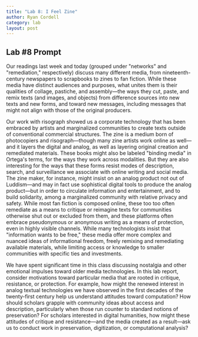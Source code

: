```yaml
---
title: "Lab 8: I Feel Zine"
author: Ryan Cordell
category: lab
layout: post
---
```



## Lab \#8 Prompt

Our readings last week and today (grouped under "networks" and "remediation," respectively) discuss many different media, from nineteenth-century newspapers to scrapbooks to zines to fan fiction. While these media have distinct audiences and purposes, what unites them is their qualities of collage, pastiche, and assembly—the ways they cut, paste, and remix texts (and images, and objects) from difference sources into new texts and new forms, and toward new messages, including messages that might not align with those of the original producers. 

Our work with risograph showed us a corporate technology that has been embraced by artists and marginalized communities to create texts outside of conventional commercial structures. The zine is a medium born of photocopiers and risograph—though many zine artists work online as well—and it layers the digital and analog, as well as layering original creation and remediated materials. These books might also be labeled "binding media" in Ortega's terms, for the ways they work across modalities. But they are also interesting for the ways that these forms resist modes of description, search, and surveillance we associate with online writing and social media. The zine maker, for instance, might insist on an analog product not out of Luddism—and may in fact use sophistical digital tools to produce the analog product—but in order to circulate information and entertainment, and to build solidarity, among a marginalized community with relative privacy and safety. While most fan fiction is composed online, these too too often remediate as a means to critique or reimagine texts for communities otherwise shut out or excluded from them, and these platforms often embrace pseudonymous or anonymous writing as a means of protection, even in highly visible channels. While many technologists insist that "information wants to be free," these media offer more complex and nuanced ideas of informational freedom, freely remixing and remediating available materials, while limiting access or knowledge to smaller communities with specific ties and investments.

We have spent significant time in this class discussing nostalgia and other emotional impulses toward older media technologies. In this lab report, consider motivations toward particular media that are rooted in critique, resistance, or protection. For example, how might the renewed interest in analog textual technologies we have observed in the first decades of the twenty-first century help us understand attitudes toward computation? How should scholars grapple with community ideas about access and description, particularly when those run counter to standard notions of preservation? For scholars interested in digital humanities, how might these attitudes of critique and resistance—and the media created as a result—ask us to conduct work in preservation, digitization, or computational analysis? 

